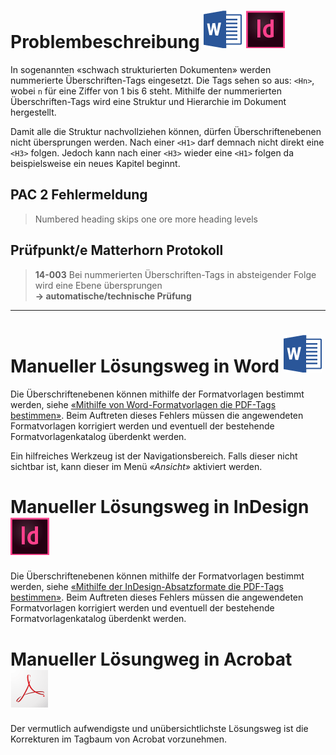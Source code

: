# Problembeschreibung ![](/assets/icon_word.gif) ![](/assets/icon_indesign.gif)

In sogenannten «schwach strukturierten Dokumenten» werden nummerierte Überschriften-Tags eingesetzt. Die Tags sehen so aus: `<Hn>`, wobei `n` für eine Ziffer von 1 bis 6 steht. Mithilfe der nummerierten Überschriften-Tags wird eine Struktur und Hierarchie im Dokument hergestellt.

Damit alle die Struktur nachvollziehen können, dürfen Überschriftenebenen nicht übersprungen werden. Nach einer `<H1>` darf demnach nicht direkt eine `<H3>` folgen. Jedoch kann nach einer `<H3>` wieder eine `<H1>` folgen da beispielsweise ein neues Kapitel beginnt.

## PAC 2 Fehlermeldung

> Numbered heading skips one ore more heading levels

## Prüfpunkt/e Matterhorn Protokoll

> **14-003** Bei nummerierten Überschriften-Tags in absteigender Folge wird eine Ebene übersprungen  
> **→ automatische/technische Prüfung**

---

# Manueller Lösungsweg in Word ![](/assets/icon_word.gif)

Die Überschriftenebenen können mithilfe der Formatvorlagen bestimmt werden, siehe [«Mithilfe von Word-Formatvorlagen die PDF-Tags bestimmen»](#). Beim Auftreten dieses Fehlers müssen die angewendeten Formatvorlagen korrigiert werden und eventuell der bestehende Formatvorlagenkatalog überdenkt werden.

Ein hilfreiches Werkzeug ist der Navigationsbereich. Falls dieser nicht sichtbar ist, kann dieser im Menü _«Ansicht»_ aktiviert werden.

# Manueller Lösungsweg in InDesign ![](/assets/icon_indesign.gif)

Die Überschriftenebenen können mithilfe der Formatvorlagen bestimmt werden, siehe [«Mithilfe der InDesign-Absatzformate die PDF-Tags bestimmen»](/mithilfe-der-indesign-absatzformate-die-pdf-tags-bestimmen.md). Beim Auftreten dieses Fehlers müssen die angewendeten Formatvorlagen korrigiert werden und eventuell der bestehende Formatvorlagenkatalog überdenkt werden.

# Manueller Lösungweg in Acrobat ![](/assets/icon_acrobat.gif)

Der vermutlich aufwendigste und unübersichtlichste Lösungsweg ist die Korrekturen im Tagbaum von Acrobat vorzunehmen. 

